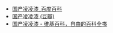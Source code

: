 - [国产凌凌漆_百度百科](https://baike.baidu.com/item/%E5%9B%BD%E4%BA%A7%E5%87%8C%E5%87%8C%E6%BC%86/2768610)
- [国产凌凌漆 (豆瓣)](https://movie.douban.com/subject/1307739/)
- [国产凌凌漆 - 维基百科，自由的百科全书](https://zh.wikipedia.org/wiki/%E5%9C%8B%E7%94%A2%E5%87%8C%E5%87%8C%E6%BC%86)

